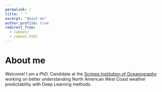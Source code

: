 ```yaml
---
permalink: /
title: " "
excerpt: "About me"
author_profile: true
redirect_from: 
  - /about/
  - /about.html
---
```


About me
======
Welcome! I am a PhD. Candidate at the [Scripps Institution of Oceanography](https://scripps.ucsd.edu/) working on better understanding North American West Coast weather predictability with Deep Learning methods. 


